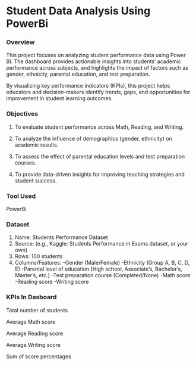 # Student Data Analysis Using PowerBi

### Overview
This project focuses on analyzing student performance data using Power BI. The dashboard provides actionable insights into students’ academic performance across subjects, and highlights the impact of factors such as gender, ethnicity, parental education, and test preparation.

By visualizing key performance indicators (KPIs), this project helps educators and decision-makers identify trends, gaps, and opportunities for improvement in student learning outcomes.

### Objectives
1) To evaluate student performance across Math, Reading, and Writing.

2) To analyze the influence of demographics (gender, ethnicity) on academic results.

3) To assess the effect of parental education levels and test preparation courses.

4) To provide data-driven insights for improving teaching strategies and student success.

### Tool Used
PowerBi

### Dataset
1) Name: Students Performance Dataset
2) Source: (e.g., Kaggle: Students Performance in Exams dataset, or your own)
3) Rows: 100 students
4) Columns/Features:
          -Gender (Male/Female)
          -Ethnicity (Group A, B, C, D, E)
          -Parental level of education (High school, Associate’s, Bachelor’s, Master’s, etc.)
          -Test preparation course (Completed/None)
          -Math score
          -Reading score
          -Writing score
   
### KPIs In Dasboard
Total number of students

Average Math score

Average Reading score

Average Writing score

Sum of score percentages
